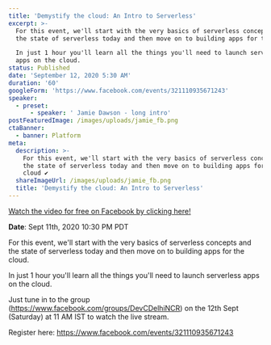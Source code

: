 ```yaml
---
title: 'Demystify the cloud: An Intro to Serverless'
excerpt: >-
  For this event, we'll start with the very basics of serverless concepts and
  the state of serverless today and then move on to building apps for the cloud.

  In just 1 hour you'll learn all the things you'll need to launch serverless
  apps on the cloud.
status: Published
date: 'September 12, 2020 5:30 AM'
duration: '60'
googleForm: 'https://www.facebook.com/events/321110935671243'
speaker:
  - preset:
      - speaker: ' Jamie Dawson - long intro'
postFeaturedImage: /images/uploads/jamie_fb.png
ctaBanner:
  - banner: Platform
meta:
  description: >-
    For this event, we'll start with the very basics of serverless concepts and
    the state of serverless today and then move on to building apps for the
    cloud ✔
  shareImageUrl: /images/uploads/jamie_fb.png
  title: 'Demystify the cloud: An Intro to Serverless'
---
```

[Watch the video for free on Facebook by clicking here!](https://www.facebook.com/harshitjuneja/videos/4232198440175107)

**Date**: Sept 11th, 2020 10:30 PM PDT

For this event, we'll start with the very basics of serverless concepts and the state of serverless today and then move on to building apps for the cloud.

In just 1 hour you'll learn all the things you'll need to launch serverless apps on the cloud.

Just tune in to the group (https://www.facebook.com/groups/DevCDelhiNCR) on the 12th Sept (Saturday) at 11 AM IST to watch the live stream.

Register here:  https://www.facebook.com/events/321110935671243
